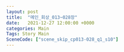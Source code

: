 ```yaml
---
layout: post
title:  "메인_회상_013~028장"
date:   2021-12-27 12:00:00 +0000
categories: Main
Tags: Story Main
SceneCode: ["scene_skip_cp013-028_q1_s10"]
---
```

